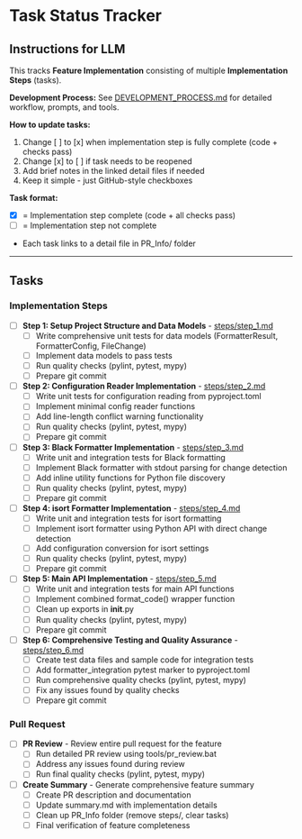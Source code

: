 # Task Status Tracker

## Instructions for LLM

This tracks **Feature Implementation** consisting of multiple **Implementation Steps** (tasks).

**Development Process:** See [DEVELOPMENT_PROCESS.md](./DEVELOPMENT_PROCESS.md) for detailed workflow, prompts, and tools.

**How to update tasks:**
1. Change [ ] to [x] when implementation step is fully complete (code + checks pass)
2. Change [x] to [ ] if task needs to be reopened
3. Add brief notes in the linked detail files if needed
4. Keep it simple - just GitHub-style checkboxes

**Task format:**
- [x] = Implementation step complete (code + all checks pass)
- [ ] = Implementation step not complete
- Each task links to a detail file in PR_Info/ folder

---

## Tasks

### Implementation Steps

- [ ] **Step 1: Setup Project Structure and Data Models** - [steps/step_1.md](steps/step_1.md)
  - [ ] Write comprehensive unit tests for data models (FormatterResult, FormatterConfig, FileChange)
  - [ ] Implement data models to pass tests
  - [ ] Run quality checks (pylint, pytest, mypy)
  - [ ] Prepare git commit

- [ ] **Step 2: Configuration Reader Implementation** - [steps/step_2.md](steps/step_2.md)
  - [ ] Write unit tests for configuration reading from pyproject.toml
  - [ ] Implement minimal config reader functions
  - [ ] Add line-length conflict warning functionality
  - [ ] Run quality checks (pylint, pytest, mypy)
  - [ ] Prepare git commit

- [ ] **Step 3: Black Formatter Implementation** - [steps/step_3.md](steps/step_3.md)
  - [ ] Write unit and integration tests for Black formatting
  - [ ] Implement Black formatter with stdout parsing for change detection
  - [ ] Add inline utility functions for Python file discovery
  - [ ] Run quality checks (pylint, pytest, mypy)
  - [ ] Prepare git commit

- [ ] **Step 4: isort Formatter Implementation** - [steps/step_4.md](steps/step_4.md)
  - [ ] Write unit and integration tests for isort formatting
  - [ ] Implement isort formatter using Python API with direct change detection
  - [ ] Add configuration conversion for isort settings
  - [ ] Run quality checks (pylint, pytest, mypy)
  - [ ] Prepare git commit

- [ ] **Step 5: Main API Implementation** - [steps/step_5.md](steps/step_5.md)
  - [ ] Write unit and integration tests for main API functions
  - [ ] Implement combined format_code() wrapper function
  - [ ] Clean up exports in __init__.py
  - [ ] Run quality checks (pylint, pytest, mypy)
  - [ ] Prepare git commit

- [ ] **Step 6: Comprehensive Testing and Quality Assurance** - [steps/step_6.md](steps/step_6.md)
  - [ ] Create test data files and sample code for integration tests
  - [ ] Add formatter_integration pytest marker to pyproject.toml
  - [ ] Run comprehensive quality checks (pylint, pytest, mypy)
  - [ ] Fix any issues found by quality checks
  - [ ] Prepare git commit

### Pull Request

- [ ] **PR Review** - Review entire pull request for the feature
  - [ ] Run detailed PR review using tools/pr_review.bat
  - [ ] Address any issues found during review
  - [ ] Run final quality checks (pylint, pytest, mypy)

- [ ] **Create Summary** - Generate comprehensive feature summary
  - [ ] Create PR description and documentation
  - [ ] Update summary.md with implementation details
  - [ ] Clean up PR_Info folder (remove steps/, clear tasks)
  - [ ] Final verification of feature completeness
